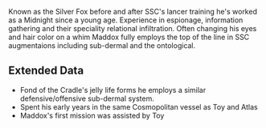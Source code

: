 Known as the Silver Fox before and after SSC's lancer training he's worked as a Midnight since a young age. Experience in espionage, information gathering and their speciality relational infiltration. Often changing his eyes and hair color on a whim Maddox fully employs the top of the line in SSC augmentaions including sub-dermal and the ontological.

## Extended Data

* Fond of the Cradle's jelly life forms he employs a similar defensive/offensive sub-dermal system.
* Spent his early years in the same Cosmopolitan vessel as Toy and Atlas
* Maddox's first mission was assisted by Toy